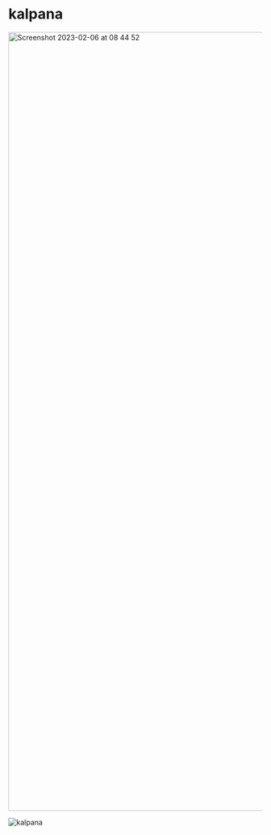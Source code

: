 # kalpana

<img width="1543" alt="Screenshot 2023-02-06 at 08 44 52" src="https://user-images.githubusercontent.com/79355885/216876759-cc2f4217-198b-4e05-b213-74d1b1d59468.png">


![kalpana](https://user-images.githubusercontent.com/79355885/218197787-d64463b7-49c4-4f1f-8ef3-54dd9212eba9.png)
